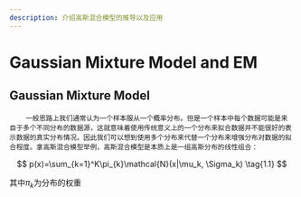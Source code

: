 ```yaml
---
description: 介绍高斯混合模型的推导以及应用
---
```


# Gaussian Mixture Model and EM

## Gaussian Mixture Model

        一般思路上我们通常认为一个样本服从一个概率分布。但是一个样本中每个数据可能是来自于多个不同分布的数据源，这就意味着使用传统意义上的一个分布来拟合数据并不能很好的表示数据的真实分布情况。因此我们可以想到使用多个分布来代替一个分布来增强分布对数据的拟合程度。拿高斯混合模型举例，高斯混合模型是本质上是一组高斯分布的线性组合：

$$
p(x)=\sum_{k=1}^K\pi_{k}\mathcal{N}(x|\mu_k, \Sigma_k) \tag{1.1}
$$

其中$\pi_k$为分布的权重



